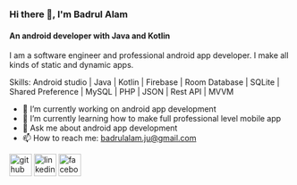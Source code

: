 ### Hi there 👋, I'm Badrul Alam
#### An android developer with Java and Kotlin
<!--
![An android developer with Java and Kotlin](https://scontent.fdac140-1.fna.fbcdn.net/v/t39.30808-6/279968681_1369867956821682_3332420215335170528_n.jpg?stp=dst-jpg_p720x720&_nc_cat=109&ccb=1-7&_nc_sid=e3f864&_nc_eui2=AeGj8YqFj_j1MbfbtcEPAyKM8e7bD8yDTwfx7tsPzINPB404fvqhQSYRj5lYUcecWDtQbyfAygPMyxguvIY1BLXA&_nc_ohc=N5cdqAK18VQAX_RI1Fl&_nc_ht=scontent.fdac140-1.fna&oh=00_AfA0vBGWd-DBRxU3AiuHA5zKE7V1O5wOyA_dZcJyoeyIfA&oe=63921A57)
-->

I am a software engineer and professional android app developer. I make all kinds of static and dynamic apps.

Skills: Android studio | Java | Kotlin | Firebase | Room Database | SQLite | Shared Preference | MySQL | PHP | JSON | Rest API | MVVM

- 🔭 I’m currently working on android app development 
- 🌱 I’m currently learning how to make full professional level mobile app 
- 💬 Ask me about android app development 
- 📫 How to reach me: badrulalam.ju@gmail.com 


[<img src='https://cdn.jsdelivr.net/npm/simple-icons@3.0.1/icons/github.svg' alt='github' height='40'>](https://github.com/badrulalambd)  [<img src='https://cdn.jsdelivr.net/npm/simple-icons@3.0.1/icons/linkedin.svg' alt='linkedin' height='40'>](https://www.linkedin.com/in/https://www.linkedin.com/in/badrul-alam-1175a2195//)  [<img src='https://cdn.jsdelivr.net/npm/simple-icons@3.0.1/icons/facebook.svg' alt='facebook' height='40'>](https://www.facebook.com/https://www.facebook.com/bdlmsalam)  

<!--

[![Top Langs](https://github-readme-stats.vercel.app/api/top-langs/?username=badrulalambd)](https://github.com/anuraghazra/github-readme-stats)

![GitHub stats](https://github-readme-stats.vercel.app/api?username=badrulalambd&show_icons=true)  

![GitHub Activity Graph](https://activity-graph.herokuapp.com/graph?username=badrulalambd)  

![Profile views](https://gpvc.arturio.dev/badrulalambd)  

-->
